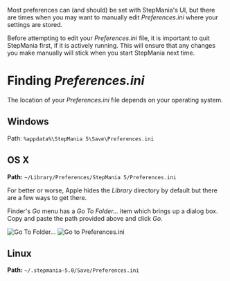 Most preferences can (and should) be set with StepMania's UI, but there are times when you may want to manually edit *Preferences.ini* where your settings are stored.

Before attempting to edit your *Preferences.ini* file, it is important to quit StepMania first, if it is actively running.  This will ensure that any changes you make manually will stick when you start StepMania next time.

# Finding *Preferences.ini*
The location of your *Preferences.ini* file depends on your operating system.

## Windows
Path: `%appdata%\StepMania 5\Save\Preferences.ini`


## OS X
**Path:** `~/Library/Preferences/StepMania 5/Preferences.ini`

For better or worse, Apple hides the *Library* directory by default but there are a few ways to get there.

Finder's *Go* menu has a *Go To Folder...* item which brings up a dialog box.  Copy and paste the path provided above and click *Go*.

![Go To Folder...](http://i.imgur.com/aojh4x2l.png)
![Go to Preferences.ini](http://i.imgur.com/vzSOqxRl.png)


## Linux
**Path:** `~/.stepmania-5.0/Save/Preferences.ini`